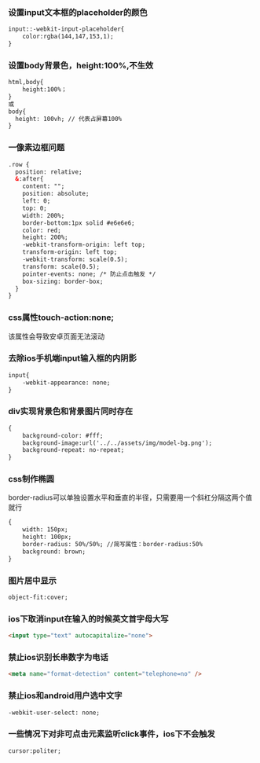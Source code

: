 ### 设置input文本框的placeholder的颜色 ###

```html
input::-webkit-input-placeholder{
    color:rgba(144,147,153,1);
}
```

### 设置body背景色，height:100%,不生效 ###

```html
html,body{
    height:100%；
} 
或
body{
  height: 100vh; // 代表占屏幕100%
}
```

### 一像素边框问题 ###

```html
.row {
  position: relative;
  &:after{
    content: "";
    position: absolute;
    left: 0;
    top: 0;
    width: 200%;
    border-bottom:1px solid #e6e6e6;
    color: red;
    height: 200%;
    -webkit-transform-origin: left top;
    transform-origin: left top;
    -webkit-transform: scale(0.5);
    transform: scale(0.5);
    pointer-events: none; /* 防止点击触发 */
    box-sizing: border-box;
  }
}

```

### css属性touch-action:none; ###
该属性会导致安卓页面无法滚动

### 去除ios手机端input输入框的内阴影 ###
```html
input{ 
    -webkit-appearance: none; 
}

```

### div实现背景色和背景图片同时存在 ###
```html
{
    background-color: #fff;
    background-image:url('../../assets/img/model-bg.png');
    background-repeat: no-repeat;
}

```

### css制作椭圆 ###
border-radius可以单独设置水平和垂直的半径，只需要用一个斜杠分隔这两个值就行
```html
{
    width: 150px;
    height: 100px;
    border-radius: 50%/50%; //简写属性：border-radius:50%
    background: brown;
}

```
### 图片居中显示 ###

```html
object-fit:cover;
```

### ios下取消input在输入的时候英文首字母大写 ###
```html
<input type="text" autocapitalize="none">

```

### 禁止ios识别长串数字为电话 ###
```html
<meta name="format-detection" content="telephone=no" />

```
### 禁止ios和android用户选中文字 ###
```html
-webkit-user-select: none;

```

### 一些情况下对非可点击元素监听click事件，ios下不会触发 ###
```html
cursor:politer;
```

